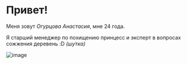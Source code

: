 # Привет!

Меня зовут *Огурцова Анастасия*, мне 24 года. 

Я старший менеджер по похищению принцесс и эксперт в вопросах сожжения деревень :D
 _(шутка)_

![image](https://user-images.githubusercontent.com/128838066/230950895-719a487e-04d9-4da3-92df-c5866ceb65e4.png)




